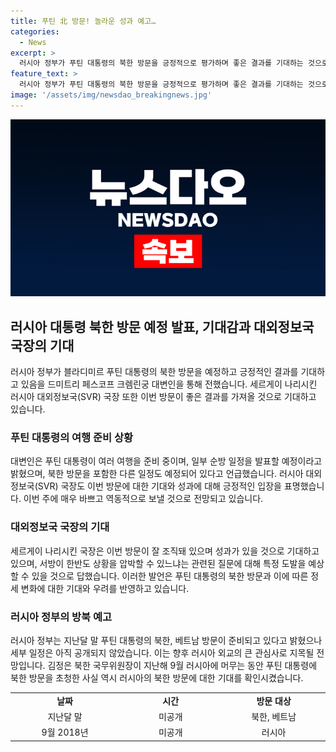 ```yaml
---
title: 푸틴 北 방문! 놀라운 성과 예고…
categories:
  - News
excerpt: >
  러시아 정부가 푸틴 대통령의 북한 방문을 긍정적으로 평가하며 좋은 결과를 기대하는 것으로 나타났다. 크렘린 대변인은 푸틴 대통령의 여행을 준비 중이며, 세르게이 나리시킨 러시아 대외정보국(SVR) 국장도 이 방문이 성과를 가져올 것으로 예상했다. 이에 대한 구체적인 일정은 아직 발표되지 않았지만, 북한 국무위원장 김정은이 푸틴 대통령을 지난해 방문해달라는 초청을 했던 사실이 기억된다.
feature_text: >
  러시아 정부가 푸틴 대통령의 북한 방문을 긍정적으로 평가하며 좋은 결과를 기대하는 것으로 나타났다. 크렘린 대변인은 푸틴 대통령의 여행을 준비 중이며, 세르게이 나리시킨 러시아 대외정보국(SVR) 국장도 이 방문이 성과를 가져올 것으로 예상했다. 이에 대한 구체적인 일정은 아직 발표되지 않았지만, 북한 국무위원장 김정은이 푸틴 대통령을 지난해 방문해달라는 초청을 했던 사실이 기억된다.
image: '/assets/img/newsdao_breakingnews.jpg'
---
```


<p><img src="/assets/img/newsdao_breakingnews.jpg" alt="implanttips 속보" /></p>

<h2 data-ke-size="size26">러시아 대통령 북한 방문 예정 발표, 기대감과 대외정보국 국장의 기대</h2>

<p data-ke-size="size16">러시아 정부가 블라디미르 푸틴 대통령의 북한 방문을 예정하고 긍정적인 결과를 기대하고 있음을 드미트리 페스코프 크렘린궁 대변인을 통해 전했습니다. 세르게이 나리시킨 러시아 대외정보국(SVR) 국장 또한 이번 방문이 좋은 결과를 가져올 것으로 기대하고 있습니다.</p>

<h3>푸틴 대통령의 여행 준비 상황</h3>

<p data-ke-size="size16">대변인은 푸틴 대통령이 여러 여행을 준비 중이며, 일부 순방 일정을 발표할 예정이라고 밝혔으며, 북한 방문을 포함한 다른 일정도 예정되어 있다고 언급했습니다. 러시아 대외정보국(SVR) 국장도 이번 방문에 대한 기대와 성과에 대해 긍정적인 입장을 표명했습니다. 이번 주에 매우 바쁘고 역동적으로 보낼 것으로 전망되고 있습니다.</p>

<h3>대외정보국 국장의 기대</h3>

<p data-ke-size="size16">세르게이 나리시킨 국장은 이번 방문이 잘 조직돼 있으며 성과가 있을 것으로 기대하고 있으며, 서방이 한반도 상황을 압박할 수 있느냐는 관련된 질문에 대해 특정 도발을 예상할 수 있을 것으로 답했습니다. 이러한 발언은 푸틴 대통령의 북한 방문과 이에 따른 정세 변화에 대한 기대와 우려를 반영하고 있습니다.</p>

<h3>러시아 정부의 방북 예고</h3>

<p data-ke-size="size16">러시아 정부는 지난달 말 푸틴 대통령의 북한, 베트남 방문이 준비되고 있다고 밝혔으나 세부 일정은 아직 공개되지 않았습니다. 이는 향후 러시아 외교의 큰 관심사로 지목될 전망입니다. 김정은 북한 국무위원장이 지난해 9월 러시아에 머무는 동안 푸틴 대통령에 북한 방문을 초청한 사실 역시 러시아의 북한 방문에 대한 기대를 확인시켰습니다.</p>

<table>
   <colgroup>
      <col style="width: 267px;">
      <col style="width: 267px;">
      <col style="width: 267px;">
   </colgroup>
   <tbody>
      <tr>
         <td style="text-align: center; height: 17px;"><b>날짜</b></td>
         <td style="text-align: center; height: 17px;"><b>시간</b></td>
         <td style="text-align: center; height: 17px;"><b>방문 대상</b></td>
      </tr>
      <tr>
         <td style="text-align: center; height: 17px;">지난달 말</td>
         <td style="text-align: center; height: 17px;">미공개</td>
         <td style="text-align: center; height: 17px;">북한, 베트남</td>
      </tr>
      <tr>
         <td style="text-align: center; height: 17px;">9월 2018년</td>
         <td style="text-align: center; height: 17px;">미공개</td>
         <td style="text-align: center; height: 17px;">러시아</td>
      </tr>
   </tbody>
</table>

<p data-ke-size="size16">&nbsp;</p>

